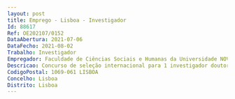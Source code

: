 ```yaml
--- 
layout: post
title: Emprego - Lisboa - Investigador
Id: 88617
Ref: OE202107/0152
DataAbertura: 2021-07-06
DataFecho: 2021-08-02
Trabalho: Investigador
Empregador: Faculdade de Ciências Sociais e Humanas da Universidade NOVA de Lisboa - NOVA School of Social Scien
Descricao: Concurso de seleção internacional para 1 investigador doutorado a contratar para o exercício deatividades de investigação no âmbito do projeto de investigação “Ser Músico em Portugal  a condiçãosócio  profissional dos músicos em Lisboa (1750  1985)” (PTDC ART  PER 32624 2017), apoiado pelaFundação para a Ciência e Tecnologia através dos fundos nacionais. O contrato de trabalho será atermo incerto, ao abrigo do Código do Trabalho, na Universidade Nova de Lisboa — Faculdade deCiências Sociais e Humanas (adiante designada como NOVA FCSH).
CodigoPostal: 1069-061 LISBOA
Concelho: Lisboa
Distrito: Lisboa
--- 
```

